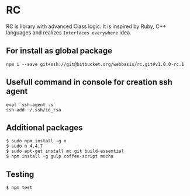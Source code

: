 RC
================================

RC is library with advanced Class logic.
It is inspired by Ruby, C++ languages and realizes `Interfaces everywhere` idea.



## For install as global package
```
npm i --save git+ssh://git@bitbucket.org/webbasis/rc.git#v1.0.0-rc.1
```


## Usefull command in console for creation ssh agent
```
eval `ssh-agent -s`
ssh-add ~/.ssh/id_rsa

```

## Additional packages
```
$ sudo npm install -g n
$ sudo n 4.4.7
$ sudo apt-get install mc git build-essential
$ npm install -g gulp coffee-script mocha
```

## Testing
```
$ npm test
```
